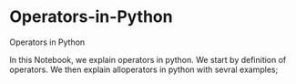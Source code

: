 # Operators-in-Python
Operators in Python

In this Notebook, we explain operators in python. We start by definition of operators. We then explain alloperators in python with sevral examples;
